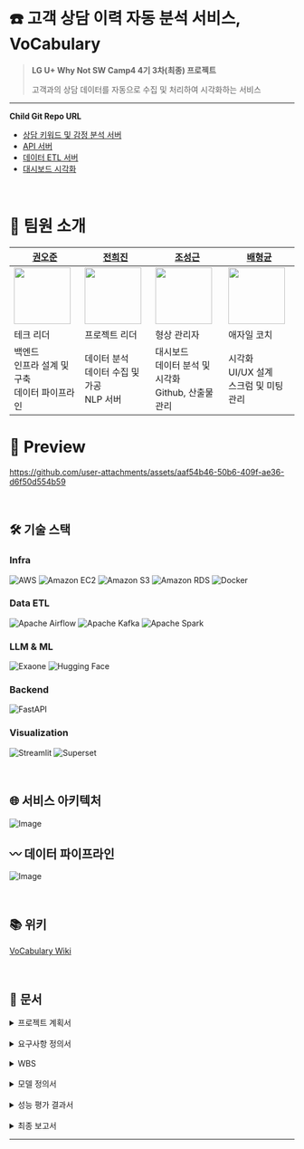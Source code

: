 # ☎️ 고객 상담 이력 자동 분석 서비스, VoCabulary
> **LG U+ Why Not SW Camp4 4기 3차(최종) 프로젝트**
>
> 고객과의 상담 데이터를 자동으로 수집 및 처리하여 시각화하는 서비스
---
**Child Git Repo URL**
- [상담 키워드 및 감정 분석 서버](https://github.com/nunininu/VoC-local)
- [API 서버](https://github.com/nunininu/VoC-instance1)
- [데이터 ETL 서버](https://github.com/nunininu/VoC-instance2)
- [대시보드 시각화](https://github.com/nunininu/VoC-instance3)

<br>


# 👋 팀원 소개
|[권오준](https://github.com/vhzkclq0705)|[전희진](https://github.com/heejin131)|[조성근](https://github.com/nunininu)|[배형균](https://github.com/lucas-hub12)|
|---|---|---|---|
|<img src="https://avatars.githubusercontent.com/u/75382687?v=4" width="100">|<img src="https://avatars.githubusercontent.com/u/194044481?v=4" width="100">|<img src="https://avatars.githubusercontent.com/u/192968662?v=4" width="100">|<img src="https://avatars.githubusercontent.com/u/194044625?v=4" width="100">|
|테크 리더|프로젝트 리더|형상 관리자|애자일 코치|
|백엔드<br>인프라 설계 및 구축<br>데이터 파이프라인|데이터 분석<br>데이터 수집 및 가공<br>NLP 서버|대시보드<br>데이터 분석 및 시각화<br>Github, 산출물 관리|시각화<br>UI/UX 설계<br>스크럼 및 미팅 관리|

# 🎥 Preview

https://github.com/user-attachments/assets/aaf54b46-50b6-409f-ae36-d6f50d554b59



<br>

## 🛠 기술 스택
### Infra
![AWS](https://img.shields.io/badge/AWS-%23FF9900.svg?style=&logo=amazon-aws&logoColor=white) ![Amazon EC2](https://img.shields.io/badge/Amazon_EC2-%23FF9900.svg?style=&logo=amazon-aws&logoColor=white) ![Amazon S3](https://img.shields.io/badge/Amazon%20S3-009900?style=&logo=amazons3&logoColor=white) ![Amazon RDS](https://img.shields.io/badge/Amazon_RDS-7D4698?style=&logo=aws&logoColor=white) ![Docker](https://img.shields.io/badge/docker-%230db7ed.svg?style=&logo=docker&logoColor=white)

### Data ETL
![Apache Airflow](https://img.shields.io/badge/Apache%20Airflow-017CEE?style=&logo=Apache%20Airflow&logoColor=white) ![Apache Kafka](https://img.shields.io/badge/Apache%20Kafka-000?style=&logo=apachekafka) ![Apache Spark](https://img.shields.io/badge/Apache%20Spark-FDEE21?style=&logo=apachespark&logoColor=black)

### LLM & ML
![Exaone](https://img.shields.io/badge/Exaone-CE3DF3?style=&logo=exaone&logoColor=white) ![Hugging Face](https://img.shields.io/badge/Hugging_Face-FFFFFF?style=&logo=huggingface&logoColor=yellow)

### Backend
![FastAPI](https://img.shields.io/badge/FastAPI-005571?style=&logo=fastapi)

### Visualization
![Streamlit](https://img.shields.io/badge/Streamlit-%23FE4B4B.svg?style=&logo=streamlit&logoColor=white) ![Superset](https://img.shields.io/badge/Superset-375BD2?style=&logo=Superset&logoColor=white)

<br>

## 🌐 서비스 아키텍처
![Image](https://github.com/user-attachments/assets/73beccdf-4ee1-410a-8500-e604064d7ca5)

## 〰️ 데이터 파이프라인
![Image](https://github.com/user-attachments/assets/14fe9246-e351-4a6a-a619-29824e69f6e7)

<br>

## 📚 위키
[VoCabulary Wiki](https://github.com/nunininu/wh04-3rd-1team-VoCabulary/wiki)

<br>

## 📄 문서
<details>
<summary>프로젝트 계획서</summary>
<div markdown="1">


- [1. 프로젝트 기획서.docx](./1.%20프로젝트%20기획서.docx)
</div>
</details>

<br>

<details>
<summary>요구사항 정의서</summary>
<div markdown="2">

- [2. 요구사항 정의서.xlsx](./2.%20요구사항%20정의서.xlsx)
</div>
</details>

<br>

<details>
<summary>WBS</summary>
<div markdown="3">

- [3. WBS.xlsx](./3.%20WBS.xlsx)
</div>
</details>

<br>

<details>
<summary>모델 정의서</summary>
<div markdown="4">


- [4. 모델정의서.pptx](./4.%20모델정의서.pptx)
</div>
</details>

<br>

<details>
<summary>성능 평가 결과서</summary>
<div markdown="5">

- [5. 성능 평가 결과서.pptx](./5.%20성능%20평가%20결과서.pptx)
</div>
</details>


<br>

<details>
<summary>최종 보고서</summary>
<div markdown="5">

- [6. 최종 보고서.pptx](./6.%20최종%20보고서.pptx)
</div>
</details>

---
